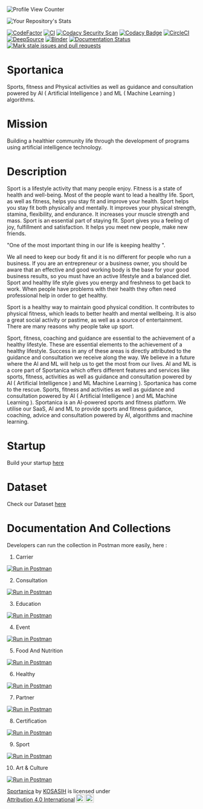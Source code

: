 ![Profile View Counter](https://komarev.com/ghpvc/?username=KOSASIH)

![Your Repository's Stats](https://github-readme-stats.vercel.app/api?username=KOSASIH&show_icons=true)

[![CodeFactor](https://www.codefactor.io/repository/github/kosasih/sportanica/badge)](https://www.codefactor.io/repository/github/kosasih/sportanica)
[![CI](https://github.com/KOSASIH/Sportanica/actions/workflows/sportanica.yml/badge.svg)](https://github.com/KOSASIH/Sportanica/actions/workflows/sportanica.yml)
[![Codacy Security Scan](https://github.com/KOSASIH/Sportanica/actions/workflows/codacy.yml/badge.svg)](https://github.com/KOSASIH/Sportanica/actions/workflows/codacy.yml)
[![Codacy Badge](https://app.codacy.com/project/badge/Grade/39b285c76cd14e739f345179a0a3ea06)](https://www.codacy.com/gh/KOSASIH/Sportanica/dashboard?utm_source=github.com&amp;utm_medium=referral&amp;utm_content=KOSASIH/Sportanica&amp;utm_campaign=Badge_Grade)
[![CircleCI](https://dl.circleci.com/status-badge/img/gh/KOSASIH/Sportanica/tree/main.svg?style=svg)](https://dl.circleci.com/status-badge/redirect/gh/KOSASIH/Sportanica/tree/main)
[![DeepSource](https://deepsource.io/gh/KOSASIH/Sportanica.svg/?label=active+issues&show_trend=true&token=K9iFR4EqzmYTeiV3fADNR9Nc)](https://deepsource.io/gh/KOSASIH/Sportanica/?ref=repository-badge)
[![Binder](https://mybinder.org/badge_logo.svg)](https://mybinder.org/v2/gh/KOSASIH/Sportanica/main)
[![Documentation Status](https://readthedocs.org/projects/sportanica/badge/?version=latest)](https://sportanica.readthedocs.io/en/latest/?badge=latest)
[![Mark stale issues and pull requests](https://github.com/KOSASIH/Sportanica/actions/workflows/stale.yml/badge.svg)](https://github.com/KOSASIH/Sportanica/actions/workflows/stale.yml)

# Sportanica
Sports, fitness and Physical activities as well as guidance and consultation powered by AI ( Artificial Intelligence ) and ML ( Machine Learning ) algorithms. 

# Mission
Building a healthier community life through the development of programs using artificial intelligence technology.

# Description
Sport is a lifestyle activity that many people enjoy. Fitness is a state of health and well-being. Most of the people want to lead a healthy life. Sport, as well as fitness, helps you stay fit and improve your health. Sport helps you stay fit both physically and mentally. It improves your physical strength, stamina, flexibility, and endurance. It increases your muscle strength and mass. Sport is an essential part of staying fit. Sport gives you a feeling of joy, fulfillment and satisfaction. It helps you meet new people, make new friends.

"One of the most important thing in our life is keeping healthy ". 

We all need to keep our body fit and it is no different for people who run a business. If you are an entrepreneur or a business owner, you should be aware that an effective and good working body is the base for your good business results, so you must have an active lifestyle and a balanced diet. Sport and healthy life style gives you energy and freshness to get back to work. When people have problems with their health they often need professional help in order to get healthy.

Sport is a healthy way to maintain good physical condition. It contributes to physical fitness, which leads to better health and mental wellbeing. It is also a great social activity or pastime, as well as a source of entertainment. There are many reasons why people take up sport.

Sport, fitness, coaching and guidance are essential to the achievement of a healthy lifestyle. These are essential elements to the achievement of a healthy lifestyle. Success in any of these areas is directly attributed to the guidance and consultation we receive along the way.
We believe in a future where the AI and ML will help us to get the most from our lives. AI and ML is a core part of Sportanica which offers different features and services like sports, fitness, activities as well as guidance and consultation powered by AI ( Artificial Intelligence ) and ML Machine Learning ).
Sportanica has come to the rescue. Sports, fitness and activities as well as guidance and consultation powered by AI ( Artificial Intelligence ) and ML Machine Learning ).
Sportanica is an AI-powered sports and fitness platform. We utilise our SaaS, AI and ML to provide sports and fitness guidance, coaching, advice and consultation powered by AI, algorithms and machine learning.

# Startup

Build your startup [here](https://xaltic.atlassian.net/jira/core/projects/SPOR/form/1?atlOrigin=eyJpIjoiYTE4ZDBjMmQ3YTY1NDRkM2E1ODJkM2UzNzFmZTNjNjIiLCJwIjoiaiJ9) 

# Dataset

Check our Dataset [here](https://data.world/kosasih/sportanica) 

# Documentation And Collections

Developers can run the collection in Postman more easily, here :

1. Carrier

[![Run in Postman](https://run.pstmn.io/button.svg)](https://god.gw.postman.com/run-collection/6817007-3c04f005-438b-4783-bb02-759b6f1177f7?action=collection%2Ffork&collection-url=entityId%3D6817007-3c04f005-438b-4783-bb02-759b6f1177f7%26entityType%3Dcollection%26workspaceId%3Dc7020620-50a0-415d-9d6e-b27630872488#?env%5BProduction%5D=W10=)

2. Consultation

[![Run in Postman](https://run.pstmn.io/button.svg)](https://god.gw.postman.com/run-collection/6817007-acaeb31b-18bb-430d-b7c6-a979de1302cd?action=collection%2Ffork&collection-url=entityId%3D6817007-acaeb31b-18bb-430d-b7c6-a979de1302cd%26entityType%3Dcollection%26workspaceId%3Dc7020620-50a0-415d-9d6e-b27630872488#?env%5BProduction%5D=W10=)

3. Education
  
[![Run in Postman](https://run.pstmn.io/button.svg)](https://god.gw.postman.com/run-collection/6817007-1a717712-3c3f-4f1c-a30d-6b040c2e24a1?action=collection%2Ffork&collection-url=entityId%3D6817007-1a717712-3c3f-4f1c-a30d-6b040c2e24a1%26entityType%3Dcollection%26workspaceId%3Dc7020620-50a0-415d-9d6e-b27630872488#?env%5BProduction%5D=W10=)

4. Event

[![Run in Postman](https://run.pstmn.io/button.svg)](https://god.gw.postman.com/run-collection/6817007-5ce2a1c4-56b7-4f4a-a1f1-46b5d1fd3f5e?action=collection%2Ffork&collection-url=entityId%3D6817007-5ce2a1c4-56b7-4f4a-a1f1-46b5d1fd3f5e%26entityType%3Dcollection%26workspaceId%3Dc7020620-50a0-415d-9d6e-b27630872488#?env%5BProduction%5D=W10=)

5. Food And Nutrition

[![Run in Postman](https://run.pstmn.io/button.svg)](https://god.gw.postman.com/run-collection/6817007-8951e0bc-b08e-4a0b-8e16-d6b0fb76dfca?action=collection%2Ffork&collection-url=entityId%3D6817007-8951e0bc-b08e-4a0b-8e16-d6b0fb76dfca%26entityType%3Dcollection%26workspaceId%3Dc7020620-50a0-415d-9d6e-b27630872488#?env%5BProduction%5D=W10=)

6. Healthy

[![Run in Postman](https://run.pstmn.io/button.svg)](https://god.gw.postman.com/run-collection/6817007-419fcb63-3025-41e8-8a7d-4e91810fd37f?action=collection%2Ffork&collection-url=entityId%3D6817007-419fcb63-3025-41e8-8a7d-4e91810fd37f%26entityType%3Dcollection%26workspaceId%3Dc7020620-50a0-415d-9d6e-b27630872488)

7. Partner

[![Run in Postman](https://run.pstmn.io/button.svg)](https://god.gw.postman.com/run-collection/6817007-7037edcc-8885-4277-8817-915d03c472ff?action=collection%2Ffork&collection-url=entityId%3D6817007-7037edcc-8885-4277-8817-915d03c472ff%26entityType%3Dcollection%26workspaceId%3Dc7020620-50a0-415d-9d6e-b27630872488#?env%5BProduction%5D=W10=)

8. Certification

[![Run in Postman](https://run.pstmn.io/button.svg)](https://god.gw.postman.com/run-collection/6817007-246fb004-9f0c-4d31-866d-aedc56ec3483?action=collection%2Ffork&collection-url=entityId%3D6817007-246fb004-9f0c-4d31-866d-aedc56ec3483%26entityType%3Dcollection%26workspaceId%3Dc7020620-50a0-415d-9d6e-b27630872488#?env%5BProduction%5D=W10=)

9. Sport

[![Run in Postman](https://run.pstmn.io/button.svg)](https://god.gw.postman.com/run-collection/6817007-a3c564a4-7676-48a6-8fee-f9881262986d?action=collection%2Ffork&collection-url=entityId%3D6817007-a3c564a4-7676-48a6-8fee-f9881262986d%26entityType%3Dcollection%26workspaceId%3Dc7020620-50a0-415d-9d6e-b27630872488#?env%5BProduction%5D=W10=)

10. Art & Culture
 
[![Run in Postman](https://run.pstmn.io/button.svg)](https://god.gw.postman.com/run-collection/6817007-d3ab2351-4872-4db4-87ad-335c1eed4175?action=collection%2Ffork&collection-url=entityId%3D6817007-d3ab2351-4872-4db4-87ad-335c1eed4175%26entityType%3Dcollection%26workspaceId%3Dc7020620-50a0-415d-9d6e-b27630872488#?env%5BProduction%5D=W10=)


<p xmlns:cc="http://creativecommons.org/ns#" xmlns:dct="http://purl.org/dc/terms/"><a property="dct:title" rel="cc:attributionURL" href="https://github.com/KOSASIH/Sportanica">Sportanica</a> by <a rel="cc:attributionURL dct:creator" property="cc:attributionName" href="https://github.com/KOSASIH">KOSASIH</a> is licensed under <a href="http://creativecommons.org/licenses/by/4.0/?ref=chooser-v1" target="_blank" rel="license noopener noreferrer" style="display:inline-block;">Attribution 4.0 International<img style="height:22px!important;margin-left:3px;vertical-align:text-bottom;" src="https://mirrors.creativecommons.org/presskit/icons/cc.svg?ref=chooser-v1"><img style="height:22px!important;margin-left:3px;vertical-align:text-bottom;" src="https://mirrors.creativecommons.org/presskit/icons/by.svg?ref=chooser-v1"></a></p>
